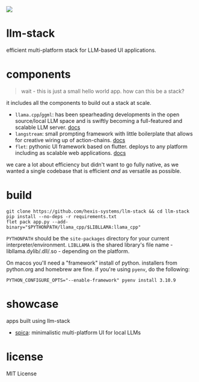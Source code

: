
<img src="assets/screencast.gif">

# llm-stack

efficient multi-platform stack for LLM-based UI applications.

# components

> wait - this is just a small hello world app. how can this be a stack?

it includes all the components to build out a stack at scale.

- `llama.cpp`/`ggml`: has been spearheading developments in the open source/local LLM space and is swiftly becoming a full-featured and scalable LLM server. [docs](https://llama-cpp-python.readthedocs.io)
- `langstream`: small prompting framework with little boilerplate that allows for creative wiring up of action-chains. [docs](https://rogeriochaves.github.io/langstream)
- `flet`: pythonic UI framework based on flutter. deploys to any platform including as scalable web applications. [docs](https://flet.dev/docs)

we care a lot about efficiency but didn't want to go fully native, as we wanted a single codebase that is efficient _and_ as versatile as possible.

# build

```
git clone https://github.com/hexis-systems/llm-stack && cd llm-stack
pip install --no-deps -r requirements.txt
flet pack app.py --add-binary="$PYTHONPATH/llama_cpp/$LIBLLAMA:llama_cpp"
```
`PYTHONPATH` should be the `site-packages` directory for your current interpreter/environment. `LIBLLAMA` is the shared library's file name - libllama.dylib/.dll/.so - depending on the platform.

On macos you'll need a "framework" install of python. installers from python.org and homebrew are fine. if you're using `pyenv`, do the following:

```
PYTHON_CONFIGURE_OPTS="--enable-framework" pyenv install 3.10.9
```

# showcase

apps built using llm-stack

- [spica](https://hexis.systems/spica): minimalistic multi-platform UI for local LLMs

# license

MIT License